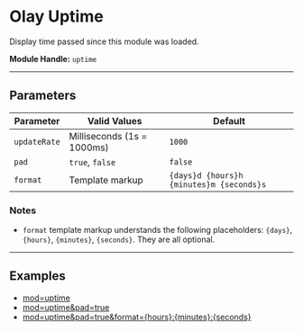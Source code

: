# Olay Uptime

Display time passed since this module was loaded.

**Module Handle:** `uptime`

---

## Parameters

| Parameter    | Valid Values               | Default                                  |
|--------------|----------------------------|------------------------------------------|
| `updateRate` | Milliseconds (1s = 1000ms) | `1000`                                   |
| `pad`        | `true`, `false`            | `false`                                  |
| `format`     | Template markup            | `{days}d {hours}h {minutes}m {seconds}s` |

### Notes

- `format` template markup understands the following placeholders: `{days}`, `{hours}`, `{minutes}`, `{seconds}`. They are all optional.

---

## Examples

- [mod=uptime](http://localhost/olay/app/?mod=uptime)
- [mod=uptime&pad=true](http://localhost/olay/app/?mod=uptime&pad=true)
- [mod=uptime&pad=true&format={hours}:{minutes}:{seconds}](http://localhost/olay/app/?mod=uptime&pad=true&format={hours}:{minutes}:{seconds})
